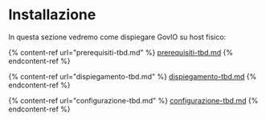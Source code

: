 # Installazione

In questa sezione vedremo come dispiegare GovIO su host fisico:

{% content-ref url="prerequisiti-tbd.md" %}
[prerequisiti-tbd.md](prerequisiti-tbd.md)
{% endcontent-ref %}

{% content-ref url="dispiegamento-tbd.md" %}
[dispiegamento-tbd.md](dispiegamento-tbd.md)
{% endcontent-ref %}

{% content-ref url="configurazione-tbd.md" %}
[configurazione-tbd.md](configurazione-tbd.md)
{% endcontent-ref %}
